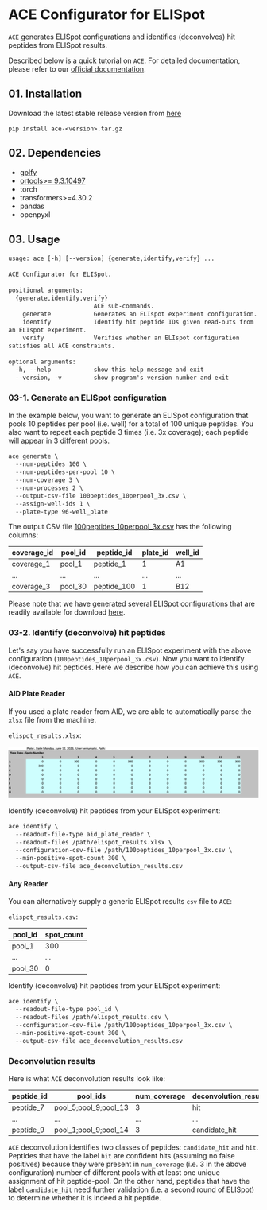 # ACE Configurator for ELISpot

`ACE` generates ELISpot configurations and identifies (deconvolves) hit peptides 
from ELISpot results.

Described below is a quick tutorial on `ACE`. For detailed documentation, 
please refer to our [official documentation](https://pirl-unc.github.io/ace/). 

## 01. Installation

Download the latest stable release version from [here](https://github.com/pirl-unc/ace/releases)
```
pip install ace-<version>.tar.gz
```

## 02. Dependencies

- [golfy](https://github.com/pirl-unc/golfy)
- [ortools>= 9.3.10497](https://developers.google.com/optimization/install)
- torch
- transformers>=4.30.2
- pandas
- openpyxl

## 03. Usage

```
usage: ace [-h] [--version] {generate,identify,verify} ...

ACE Configurator for ELISpot.

positional arguments:
  {generate,identify,verify}
                        ACE sub-commands.
    generate            Generates an ELIspot experiment configuration.
    identify            Identify hit peptide IDs given read-outs from an ELIspot experiment.
    verify              Verifies whether an ELIspot configuration satisfies all ACE constraints.

optional arguments:
  -h, --help            show this help message and exit
  --version, -v         show program's version number and exit
```

### 03-1. Generate an ELISpot configuration

In the example below, you want to generate an ELISpot configuration that 
pools 10 peptides per pool (i.e. well) for a total of 100 unique peptides. 
You also want to repeat each peptide 3 times (i.e. 3x coverage); each peptide 
will appear in 3 different pools.

```shell
ace generate \
  --num-peptides 100 \
  --num-peptides-per-pool 10 \
  --num-coverage 3 \
  --num-processes 2 \
  --output-csv-file 100peptides_10perpool_3x.csv \
  --assign-well-ids 1 \
  --plate-type 96-well_plate
```

The output CSV file [100peptides_10perpool_3x.csv]() has the following columns:

| coverage_id | pool_id | peptide_id  | plate_id | well_id |
|-------------|---------|-------------|----------|---------|
| coverage_1  | pool_1  | peptide_1   | 1        | A1      |
| ...         | ...     | ...         | ...      | ...     |
| coverage_3  | pool_30 | peptide_100 | 1 | B12     |

Please note that we have generated several ELISpot configurations that are readily 
available for download [here]().

### 03-2. Identify (deconvolve) hit peptides

Let's say you have successfully run an ELISpot experiment with the above configuration 
(`100peptides_10perpool_3x.csv`). Now you want to identify (deconvolve) hit 
peptides. Here we describe how you can achieve this using `ACE`.

#### AID Plate Reader

If you used a plate reader from AID, we are able to automatically parse the `xlsx` file from 
the machine.

`elispot_results.xlsx`:

![](docs/resources/aid_plate_reader_xlsx_example.png)

Identify (deconvolve) hit peptides from your ELISpot experiment:

```shell
ace identify \
  --readout-file-type aid_plate_reader \
  --readout-files /path/elispot_results.xlsx \
  --configuration-csv-file /path/100peptides_10perpool_3x.csv \
  --min-positive-spot-count 300 \
  --output-csv-file ace_deconvolution_results.csv
```

#### Any Reader

You can alternatively supply a generic ELISpot results `csv` file to `ACE`:

`elispot_results.csv`:

| pool_id | spot_count |
| ------- | ---------- |
| pool_1 | 300 |
| ... | ... |
| pool_30 | 0 |

Identify (deconvolve) hit peptides from your ELISpot experiment:

```shell
ace identify \
  --readout-file-type pool_id \
  --readout-files /path/elispot_results.csv \
  --configuration-csv-file /path/100peptides_10perpool_3x.csv \
  --min-positive-spot-count 300 \
  --output-csv-file ace_deconvolution_results.csv
```

### Deconvolution results

Here is what `ACE` deconvolution results look like:

| peptide_id | pool_ids | num_coverage | deconvolution_result |
|------------| -------- |-------------|----------------------|
 peptide_7  | pool_5;pool_9;pool_13 | 3 | hit                  |
| ...        | ... | ...         | ...                  |
| peptide_9  | pool_1;pool_9;pool_14 | 3           | candidate_hit        |

`ACE` deconvolution identifies two classes of peptides: `candidate_hit` and `hit`. 
Peptides that have the label `hit` are confident hits (assuming no false positives) 
because they were present in `num_coverage` (i.e. 3 in the above configuration) 
number of different pools with at least one unique assignment of hit peptide-pool. 
On the other hand, peptides that have the label `candidate_hit` need further 
validation (i.e. a second round of ELISpot) to determine whether it is indeed a 
hit peptide.

